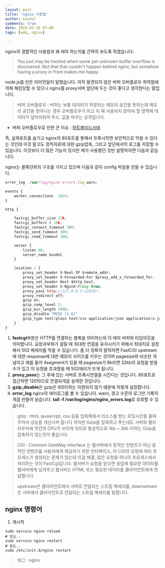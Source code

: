 ```yaml
---
layout: post
title: 'nginx 사용법'
author: kundol
comments: true
date: 2019-05-16 07:00
tags: [web, nginx]

---   
```

nginx의 경험적인 사용법과 왜 써야 하는지를 간략히 보도록 하겠습니다. 

 > You just may be hacked when some yet-unknown buffer overflow is discovered. Not that that couldn't happen behind nginx, but somehow having a proxy in front makes me happy

node.js를 만든 라이언달이 말했습니다. 아직 발견되지 않은 버퍼 오버플로우 취약점에 의해 해킹당할 수 있으니 nginx를 proxy서버 앞단에 두는 것이 좋다고 생각한다는 말입니다. 

 > 버퍼 오버플로우 : 버퍼는 보통 데이타가 저장되는 메모리 공간을 뜻하는데 메모리 공간을 벗어나는 경우 오버플로우가 되고 이 때 사용되지 않아야 할 영역에 데이터가 덮어씌워져 주소, 값을 바꾸는 공격입니다. 

 - 버퍼 오버플로우로 인한 큰 이슈 : [하트블리드사태](https://namu.wiki/w/%ED%95%98%ED%8A%B8%EB%B8%94%EB%A6%AC%EB%93%9C?from=%ED%95%98%ED%8A%B8%EB%B8%94%EB%A6%AC%EB%93%9C%20%EC%82%AC%ED%83%9C)

즉, 실제포트를 숨기고 nginx의 80포트를 통해서 프록시하면 보안적으로 막을 수 있다는 것인데 이것 말고도 정적자료에 대한 gzip압축, 그리고 앞단에서의 로그를 저장할 수 있습니다. 이것보다 더 많은 기능이 있지만 제가 사용했던 것만 설명하자면 다음과 같습니다. 
 
nginx는 블록단위의 구조를 가지고 있으며 다음과 같이 config 파일을 만들 수 있습니다.
```js
error_log  /var/log/nginx_errors.log warn;

events { 
    worker_connections  1024;
}

http {  

    fastcgi_buffer_size 32k;
    fastcgi_buffers 8 16k;
    fastcgi_connect_timeout 300;
    fastcgi_send_timeout 300;
    fastcgi_read_timeout 300;  

    server {
        listen 80; 
        server_name kundol 
    }

    location / {
        proxy_set_header X-Real-IP $remote_addr;
        proxy_set_header X-Forwarded-For $proxy_add_x_forwarded_for;
        proxy_set_header Host $http_host;
        proxy_set_header X-NginX-Proxy true;
        proxy_pass http://127.0.0.1:12010/;
        proxy_redirect off;
        gzip on; 
        gzip_comp_level 2; 
        gzip_min_length 1000; 
        gzip_disable "MISE [1-6]"
        gzip_type text/plain text/css application/json application/x-javascript text/xml application/xml application/xml+rss text/javascript;
    }
}
```
1. **fastcgi**부분은 HTTP를 연결하는 블록을 의미하는데 이 때의 버퍼와 타임아웃을 의미합니다. 
요청과부화가 걸릴 때 최대한 연결을 유지시키기 위해서 최대치로 설정해서 502 메세지를 막을 수 있습니다. 좀 더 정확히 말하자면 FastCGI upstream에 대한 response에 대한 메모리 사이즈를 키우는 것이며 pagesize와 비슷한 개념이고 예를 들어 4segment가 있을 때 pagesize가 8k라면 32kb의 요청을 받을 수가 있고 이 요청을 초과했을 때 502애러가 뜨게 됩니다. 
2. **proxy_pass**는 그 후에 있는 서버로 프록시연결을 시킨다는 것입니다. 80포트로 접근하면 12010으로 연결되게끔 설계한 것입니다. 
3. **gzip_disable**은 gzip은 IE6이하는 지원되지 않기 떄문에 저렇게 설정합니다.
4. **error_log** nginx의 애러로그를 볼 수 있습니다. warn, 경고 수준의 로그만 기록하게끔 만들어 놨습니다. **tail -f /var/log/nginx/nginx_errors.log**로 조회할 수 있습니다. 

 > gzip : html, javascript, css 등을 압축해줘서 리소스를 받는 로딩시간을 줄여주어서 성능을 개선시켜 줍니다 하지만 Gzip을 압축하고 푸는데도 서버와 웹브라우저에 약간의 CPU가 쓰이게 되므로 통상적으로 1kb ~ 2kb 이하는 Gzip을 압축하지 않는것이 좋습니다. 

 > CGI : Common GateWay Interface 는 웹서버에서 정적인 컨텐츠가 아닌 동적인 컨텐츠를 사용자에게 제공하기 위한 인터페이스, 이 CGI의 요청에 따라 프로세스가 생성되는 문제가 있는데 이걸 해결, 많은 요청을 하나의 프로세스에서 처리하는 것이 FastCgi입니다. 웹서버가 요청을 받으면 응답에 필요한 데이타를 웹서버에게 넘겨주고 웹서버는 HTML 또는 필요한 데이타를 클라이언트에게 전달합니다.
 
 > upstream은 클라이언트에서 서버로 전달되는 스트림 메세지를, downstream은 서버에서 클라이언트로 전달되는 스트림 메세지를 말합니다.  

## nginx 명령어
1. 재시작
```shell
sudo service nginx reload
# 또는..
sudo service nginx restart
# 또는.. 
sudo /etc/init.d/nginx restart
```
  > 태그 : nginx